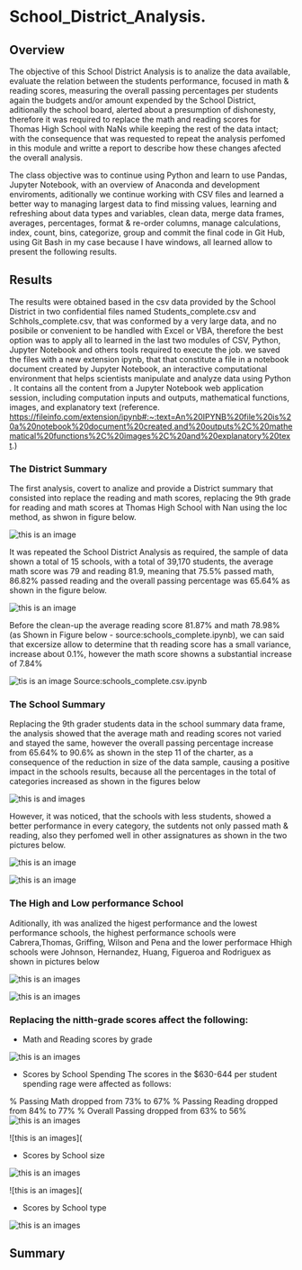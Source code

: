 # School_District_Analysis.
##  Overview
The objective of this School District Analysis is to analize the data available, evaluate the relation between the students performance, focused in math & reading scores, measuring the  overall passing percentages per students again the budgets and/or amount expended by the School District, aditionally the school board, alerted about a presumption of dishonesty, therefore it was required to replace the math and reading scores for Thomas High School with NaNs while keeping the rest of the data intact; with the consequence that was requested to repeat the analysis perfomed in this module and writte a report to describe how these changes afected the overall analysis.

The class objective was to continue using Python and learn to use Pandas, Jupyter Notebook, with an overview of Anaconda and development enviroments, aditionally we continue working with CSV files and learned a better way to managing largest data to find missing values,  learning and refreshing about data types and variables, clean data, merge data frames, averages, percentages, format & re-order columns, manage calculations, index, count, bins, categorize, group and commit the final code in Git Hub, using Git Bash in my case because I have windows, all learned allow to present the following results. 
##  Results
The results were obtained based in the csv data provided by the School District in two confidential files named Students_complete.csv and Schhols_complete.csv, that was conformed by  a very large data, and no posibile or convenient to be handled with Excel or VBA, therefore the best option was to apply all to learned in the last two modules of CSV, Python, Jupyter Notebook and others tools required to execute the job. we saved the files with a new extension ipynb, that that constitute a file in a notebook document created by Jupyter Notebook, an interactive computational environment that helps scientists manipulate and analyze data using Python . It contains all the content from a Jupyter Notebook web application session, including computation inputs and outputs, mathematical functions, images, and explanatory text (reference. https://fileinfo.com/extension/ipynb#:~:text=An%20IPYNB%20file%20is%20a%20notebook%20document%20created,and%20outputs%2C%20mathematical%20functions%2C%20images%2C%20and%20explanatory%20text.)
### The District Summary
The first analysis, covert to analize and provide a District summary  that consisted into replace the reading and math scores, replacing the 9th grade for reading and math scores at Thomas High School with Nan using the loc method, as shwon in figure below.
  
![this is an image](https://github.com/JJF1962/School_District_Analysis.-/blob/main/Resources/Capture%209th%20grade%20with%20NaN.PNG)  
  
It was repeated the School District Analysis as required, the sample of data shown a total of 15 schools, with a total of 39,170 students, the average math score was 79 and reading 81.9, meaning that 75.5% passed  math, 86.82% passed reading and the overall passing percentage was 65.64% as shown in the figure below.

![this is an image](https://github.com/JJF1962/School_District_Analysis.-/blob/main/Resources/Capture%20performance%20.PNG)

Before the clean-up the average reading score 81.87% and math 78.98% (as Shown in Figure below - source:schools_complete.ipynb), we can said that excersize allow to determine that th reading score has a small variance, increase about 0.1%, however the math score showns a substantial increase of 7.84%

![tis is an image](https://github.com/JJF1962/School_District_Analysis.-/blob/main/Resources/Capture%20before%20clean%20up%20%20%25%20pass.PNG)
Source:schools_complete.csv.ipynb


### The School Summary
Replacing the 9th grader students data in the school summary data frame, the analysis showed that the average math and reading scores not varied and stayed the same, however the overall passing percentage increase from 65.64% to 90.6%  as shown in the step 11 of the charter, as a consequence of the reduction in size of the data sample, causing a positive impact in the schools results, because all the percentages in the total of categories increased as shown in the figures below

![this is and images](https://github.com/JJF1962/School_District_Analysis.-/blob/main/Resources/Capture%209th%20graders.PNG)

However, it was noticed, that the schools with less students, showed a better performance in every category, the sutdents not only passed math & reading, also they perfomed well in other assignatures as shown in the two pictures below.

![this is an image](https://github.com/JJF1962/School_District_Analysis.-/blob/main/Resources/Capture%20Score%20by%20School%20Size.PNG)

![this is an image](https://github.com/JJF1962/School_District_Analysis.-/blob/main/Resources/Capture%20Score%20by%20School%20size%202.PNG)

### The High and Low performance School
 Aditionally, ith was analized the higest performance and the lowest performance schools, the highest performance schools were Cabrera,Thomas, Griffing, Wilson and Pena         and the lower performace Hhigh schools were Johnson, Hernandez, Huang, Figueroa and Rodriguex as shown in pictures below

![this is an images](https://github.com/JJF1962/School_District_Analysis.-/blob/main/Resources/Capture%20High%20performance%20schools.PNG)

![this is an images](https://github.com/JJF1962/School_District_Analysis.-/blob/main/Resources/Captureless%20performance%20schools.PNG)

### Replacing the nitth-grade scores affect the following:
 * Math and Reading scores by grade

![this is an images](https://github.com/JJF1962/School_District_Analysis.-/blob/main/Resources/Capture%20math%20and%20reading%20score%20by%20geade.PNG)

 
 * Scores by School Spending
 The scores in the $630-644 per student spending rage were affected as follows:

% Passing Math dropped from 73% to 67%
% Passing Reading dropped from 84% to 77%
% Overall Passing dropped from 63% to 56%
![this is an images](https://github.com/JJF1962/School_District_Analysis.-/blob/main/Resources/Capture%20score%20by%20spending%201.PNG)
 
![this is an images](

 * Scores by School size

![this is an images](https://github.com/JJF1962/School_District_Analysis.-/blob/main/Resources/Capture%20Score%20by%20School%20size%202.PNG)

![this is an images](


 * Scores by School type
 
![this is an images](https://github.com/JJF1962/School_District_Analysis.-/blob/main/Resources/Capture%20Score%20by%20School%20type.PNG)
 

 ## Summary


